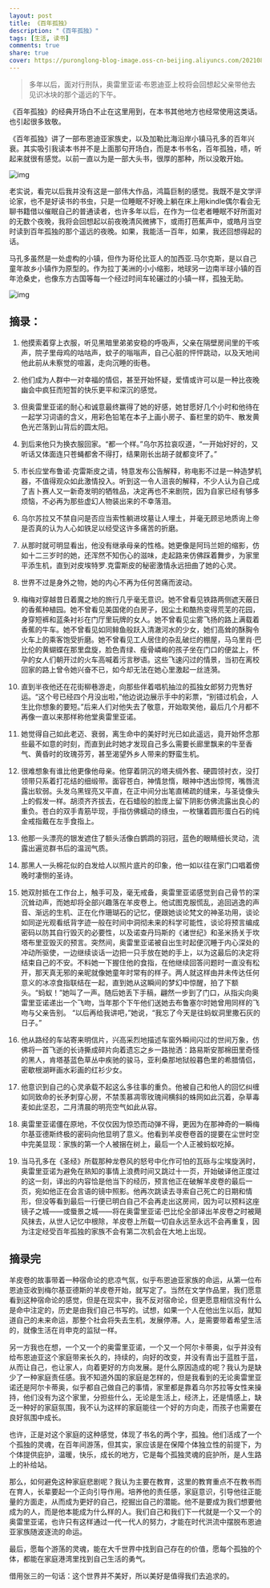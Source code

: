 ```yaml
---
layout: post
title: 《百年孤独》
description: "《百年孤独》"
tags: [生活, 读书]
comments: true
share: true
cover: https://puronglong-blog-image.oss-cn-beijing.aliyuncs.com/20210818130653.png
---
```


> 多年以后，面对行刑队，奥雷里亚诺·布恩迪亚上校将会回想起父亲带他去见识冰块的那个遥远的下午。

<!-- more -->

《百年孤独》的经典开场白不止在这里用到，在本书其他地方也经常使用这类话。也引起很多致敬。

《百年孤独》讲了一部布恩迪亚家族史，以及加勒比海沿岸小镇马孔多的百年兴衰。其实吸引我读本书并不是上面那句开场白，而是本书书名，百年孤独，啧，听起来就很有感觉。以前一直以为是一部大头书，很厚的那种，所以没敢开始。

![img](https://puronglong-blog-image.oss-cn-beijing.aliyuncs.com/20210818132656.png)

老实说，看完以后我并没有这是一部伟大作品，鸿篇巨制的感觉。我既不是文学评论家，也不是好读书的书虫，只是一位睡眠不好晚上躺在床上用kindle偶尔看会无聊书籍借以催眠自己的普通读者，也许多年以后，在作为一位老者睡眠不好所面对的无数个夜晚，我将会回想起以前夜晚清风微拂下，或雨打芭蕉声中，或皓月当空时读到百年孤独的那个遥远的夜晚。如果，我能活一百年，如果，我还回想得起的话。

马孔多虽然是一处虚构的小镇，但作为哥伦比亚人的加西亚.马尔克斯，是以自己童年故乡小镇作为原型的。作为拉丁美洲的小小缩影，地球另一边南半球小镇的百年沧桑史，也像东方古国等每一个经过时间车轮碾过的小镇一样，孤独无助。

![img](https://puronglong-blog-image.oss-cn-beijing.aliyuncs.com/20210818133042.png)

## 摘录：

1. 他摸索着穿上衣服，听见黑暗里弟弟安稳的呼吸声，父亲在隔壁房间里的干咳声，院子里母鸡的咕咕声，蚊子的嗡嗡声，自己心脏的怦怦跳动，以及天地间他此前从未察觉的喧嚣，走向沉睡的街巷。

2. 他们成为人群中一对幸福的情侣，甚至开始怀疑，爱情或许可以是一种比夜晚幽会中疯狂而短暂的快乐更平和深沉的感觉。

3. 但奥雷里亚诺的耐心和诚意最终赢得了她的好感，她甘愿好几个小时和他待在一起学习词语的含义，用彩色铅笔在本子上画小房子、畜栏里的奶牛、散发黄色光芒落到山背后的圆太阳。

4. 到后来他只为换衣服回家。“都一个样。”乌尔苏拉哀叹道，“一开始好好的，又听话又体面连只苍蝇都舍不得打，结果刚长出胡子就都变坏了。”

5. 市长应堂布鲁诺·克雷斯皮之请，特意发布公告解释，称电影不过是一种造梦机器，不值得观众如此激情投入。听到这一令人沮丧的解释，不少人认为自己成了吉卜赛人又一新奇发明的牺牲品，决定再也不来剧院，因为自家已经有够多烦恼，不必再为那些虚幻人物装出来的不幸落泪。

6. 乌尔苏拉又不禁自问是否应当索性躺进坟墓让人埋土，并毫无顾忌地质询上帝是否真的认为人心如铁足以经受这许多痛苦的折磨。

7. 从那时就可明显看出，他没有继承母亲的性格。她更像是阿玛兰妲的缩影，仿如十二三岁时的她，还浑然不知伤心的滋味，走起路来仿佛踩着舞步，为家里平添生机，直到对皮埃特罗.克雷斯皮的秘密激情永远扭曲了她的心灵。

8. 世界不过是身外之物，她的内心不再为任何苦痛而波动。

9. 梅梅对穿越昔日着魔之地的旅行几乎毫无意识。她不曾看见铁路两侧遮天蔽日的香蕉种植园。她不曾看见美国佬的白房子，因尘土和酷热变得荒芜的花园，身穿短裤和蓝条衬衫在门厅里玩牌的女人。她不曾看见尘雾飞扬的路上满载着香蕉的牛车。她不曾看见如同鲱鱼般跃入清澈河水的少女，她们高耸的酥胸令火车上的乘客饱受折磨。她不曾看见工人居住的杂乱破烂的棚屋，马乌里肖·巴比伦的黄蝴蝶在那里盘旋，脸色青绿、瘦骨嶙峋的孩子坐在门口的便盆上，怀孕的女人们朝开过的火车高喊着污言秽语。这些飞速闪过的情景，当初在离校回家的路上曾令她兴奋不已，如今却无法在她心里激起一丝涟漪。

10. 直到半夜他还在花街柳巷游走，向那些伴着唱机抽泣的孤独女郎努力兜售好运。“这个号已经四个月没出啦，”他边说边展示手中的彩票，“别错过机会，人生比你想象的要短。”后来人们对他失去了敬意，开始取笑他，最后几个月都不再像一直以来那样称他堂奥雷里亚诺。

11. 她觉得自己如此老迈、衰弱，离生命中的美好时光已如此遥远，竟开始怀念那些最不如意的时刻，而直到此时她才发现自己多么需要长廊里飘来的牛至香气、黄昏时的玫瑰芬芳，甚至渴望外乡人带来的野蛮生机。

12. 很难想象有谁比他更像他母亲。他穿着阴沉的塔夫绸外套、硬圆领衬衣，没打领带只系着打花结的细缎带。面容苍白，神情怠惰，眼神中透出惊愕，嘴唇流露出软弱。头发乌黑锃亮又平直，在正中间分出笔直稀疏的缝来，与圣徒像头上的假发一样。胡须齐齐拔去，在石蜡般的脸庞上留下阴影仿佛流露出良心的重负。苍白的双手青筋毕现，手指仿佛蠕动的绦虫，一枚镶着圆形蛋白石的纯金戒指戴在左手食指上。

13. 他那一头漂亮的银发遮住了额头活像白鹦鹉的羽冠，蓝色的眼睛细长灵动，流露出遍览群书后的温润气质。

14. 那黑人一头棉花似的白发给人以照片底片的印象，他一如以往在家门口唱着傍晚时凄恻的圣诗。

15. 她双肘抵在工作台上，触手可及，毫无戒备，奥雷里亚诺感觉到自己骨节的深沉耸动声，而她却将全部兴趣落在羊皮卷上。他试图克服慌乱，追回逃逸的声音、渐远的生机、正在化作珊瑚石的记忆，便跟她谈论梵文的神圣功用，谈论如同逆光观看纸背字迹一般在时间中洞彻未来的科学可能性，谈论将预言编成密码以防其自行毁灭的必要性，以及诺查丹玛斯的《诸世纪》和圣米扬关于坎塔布里亚毁灭的预言。突然间，奥雷里亚诺被自出生时起便沉睡于内心深处的冲动所驱使，一边继续谈话一边把一只手放在她的手上，以为这最后的决定将结束自己的不安。不料她一下握住他的食指，在他继续回答问题时一直没有松开，那天真无邪的亲昵就像她童年时常有的样子。两人就这样由并未传达任何意义的冰凉食指联结在一起，直到她从这瞬间的梦幻中惊醒，拍了下额头。“蚂蚁！”她叫了一声。随后她丢下手稿，翩然一步到了门口，从指尖向奥雷里亚诺递出一个飞吻，当年那个下午他们送她去布鲁塞尔时她曾用同样的飞吻与父亲告别。 “以后再给我讲吧，”她说，“我忘了今天是往蚂蚁洞里撒石灰的日子。”

16. 他从路经的车站寄来明信片，兴高采烈地描述车窗外瞬间闪过的世间万象，仿佛将一首飞逝的长诗撕成碎片向着遗忘之乡一路抛洒：路易斯安那棉田里奇怪的黑人，肯塔基蓝色草丛中疾驰的骏马，亚利桑那地狱般暮色里的希腊情侣，密歇根湖畔画水彩画的红衫少女。

17. 他意识到自己的心灵承载不起这么多往事的重负。他被自己和他人的回忆纠缠如同致命的长矛刺穿心房，不禁羡慕凋零玫瑰间横斜的蛛网如此沉着，杂草毒麦如此坚忍，二月清晨的明亮空气如此从容。

18. 奥雷里亚诺僵在原地，不仅仅因为惊恐而动弹不得，更因为在那神奇的一瞬梅尔基亚德斯终极的密码向他显明了意义。他看到羊皮卷卷首的提要在尘世时空中完美显现：家族的第一个人被捆在树上，最后一个人正被蚂蚁吃掉。

19. 当马孔多在《圣经》所载那种龙卷风的怒号中化作可怕的瓦砾与尘埃旋涡时，奥雷里亚诺为避免在熟知的事情上浪费时间又跳过十一页，开始破译他正度过的这一刻，译出的内容恰是他当下的经历，预言他正在破解羊皮卷的最后一页，宛如他正在会言语的镜中照影。他再次跳读去寻索自己死亡的日期和情形，但没等看到最后一行便已明白自己不会再走出这房间，因为可以预料这座镜子之城——或蜃景之城——将在奥雷里亚诺·巴比伦全部译出羊皮卷之时被飓风抹去，从世人记忆中根除，羊皮卷上所载一切自永远至永远不会再重复，因为注定经受百年孤独的家族不会有第二次机会在大地上出现。

## 摘录完

羊皮卷的故事带着一种宿命论的悲凉气氛，似乎布恩迪亚家族的命运，从第一位布恩迪亚收到梅尔基亚德斯的羊皮卷开始，就写定了。当然在文学作品里，我们愿意看到这种宿命论的感觉，但是在现实中，我不反对宿命论，但更愿意相信没有什么是命中注定的，历史是由我们自己书写的。试想，如果一个人在他出生以后，就知道自己的未来命运，那整个社会将失去生机，发展停滞。人，是需要带着希望生活的，就像生活在肖申克的监狱一样。

另一方我也在想，一个又一个的奥雷里亚诺，一个又一个阿尔卡蒂奥，似乎并没有给布恩迪亚这个家庭带来长久的，持续的，向好的改变，并没有青出于蓝胜于蓝，从而让自己，也让家人，向着更好的方向发展。是什么原因造成的呢？我认为是缺少了一种家庭责任感。我不知道外国的家庭是怎样的，但是我看到的无论奥雷里亚诺还是阿尔卡蒂奥，似乎都自己做自己的事情，家里都是靠着乌尔苏拉等女性来操持，他们没有为这个家里，分担些什么，无论是生活上，经济上，还是情感上，缺乏一种好的家庭氛围，我不认为这样的家庭能往一个好的方向走，而孩子也需要在良好氛围中成长。

也许，正是对这个家庭的这种感觉，体现了书名的两个字，孤独。他们活成了一个个孤独的灵魂，在百年间游荡，但其实，家应该是在保障个体独立性的前提下，为个体提供庇护，温暖，快乐，成长的地方，它是每个孤独灵魂的庇护所，是人生路上的补给站。

那么，如何避免这种家庭悲剧呢？我认为主要在教育，这里的教育重点不在教书而在育人，长辈要起一个正向引导作用。培养他的责任感，家庭意识，引导他往正能量的方面走，从而成为更好的自己，挖掘出自己的潜能。他不是要成为我们想要他成为的人，而是他本能成为什么样的人。我们自己和我们下一代就是一个又一个的奥雷里亚诺，也许只有这样通过一代一代人的努力，才能在时代洪流中摆脱布恩迪亚家族随波逐流的命运。

最后，愿每个游荡的灵魂，能在大千世界中找到自己存在的价值，愿每个孤独的个体，都能在家庭港湾里找到自己生活的勇气。

借用张三的一句话：这个世界并不美好，所以美好是值得我们去追求的。

